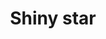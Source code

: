 ---
title: Shiny star
date: 
draft: false

# descripcion
description : Estrella con flecos

materials: Plata 925

color: Plateado

dimensions: 4cm

code: 01-01-0085

type: "Aros"

categories: []

price: $2.180,00

price_eftvo: $1.850,00

# Images
# first image will be shown in the product page
images:
  # - image: "images/path_to_image"
  # La ubicacion de las imagenes es imagenes/Aros/Aros.Colgantes/01-01-0085-shiny-star
  - image: "./images/aros/colgantes/01-01-0085-estrella-con-flecos_a.jpeg"
  - image: "./images/aros/colgantes/01-01-0085-estrella-con-flecos_b.jpeg"
---